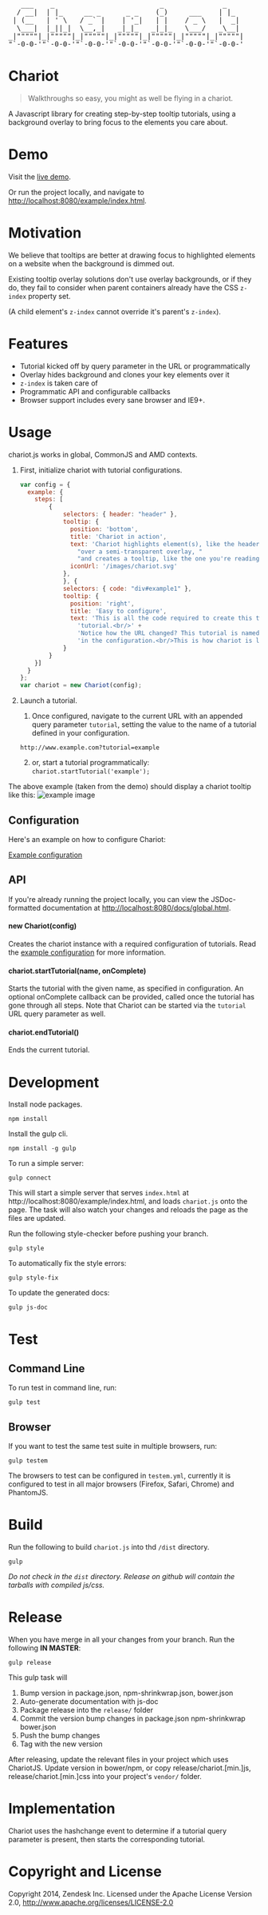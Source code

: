 <pre>
   ___    _                         _              _
  / __|  | |_     __ _      _ _    (_)     ___    | |_
 | (__   | ' \   / _` |    | '_|   | |    / _ \   |  _|
  \___|  |_||_|  \__,_|   _|_|_   _|_|_   \___/   _\__|
_|"""""|_|"""""|_|"""""|_|"""""|_|"""""|_|"""""|_|"""""|
"`-0-0-'"`-0-0-'"`-0-0-'"`-0-0-'"`-0-0-'"`-0-0-'"`-0-0-'
</pre>

# Chariot
> Walkthroughs so easy, you might as well be flying in a chariot.

A Javascript library for creating step-by-step tooltip tutorials, using a
background overlay to bring focus to the elements you care about.

# Demo

Visit the [live demo](chariot.zendesk.com).

Or run the project locally, and navigate to
[http://localhost:8080/example/index.html](http://localhost:8080/example/index.html).

# Motivation
We believe that tooltips are better at drawing focus to highlighted elements
on a website when the background is dimmed out.

Existing tooltip overlay solutions don't use overlay backgrounds, or if they
do, they fail to consider when parent containers already have the CSS
`z-index` property set.

(A child element's `z-index` cannot override it's parent's `z-index`).

# Features

- Tutorial kicked off by query parameter in the URL or programmatically
- Overlay hides background and clones your key elements over it
- `z-index` is taken care of
- Programmatic API and configurable callbacks
- Browser support includes every sane browser and IE9+.

# Usage

chariot.js works in global, CommonJS and AMD contexts.

1. First, initialize chariot with tutorial configurations.

	```js
	var config = {
	  example: {
	    steps: [
	    	{
	        	selectors: { header: "header" },
		        tooltip: {
		          position: 'bottom',
		          title: 'Chariot in action',
		          text: 'Chariot highlights element(s), like the header here, ' +
		            "over a semi-transparent overlay, "
		            "and creates a tooltip, like the one you're reading now.<br/>",
		          iconUrl: '/images/chariot.svg'
		        },
      	    	}, {
		        selectors: { code: "div#example1" },
		        tooltip: {
		          position: 'right',
		          title: 'Easy to configure',
		          text: 'This is all the code required to create this two step' +
		            'tutorial.<br/>' +
		            'Notice how the URL changed? This tutorial is named example ' +
		            'in the configuration.<br/>This is how chariot is launched.',
		        }
    		}
	    }]
	  }
	};
	var chariot = new Chariot(config);
	```

2. Launch a tutorial.

	1. Once configured, navigate to the current URL with an appended query parameter `tutorial`, setting
the value to the name of a tutorial defined in your configuration.

	`http://www.example.com?tutorial=example`

	2. or, start a tutorial programmatically:
	`chariot.startTutorial('example');`

The above example (taken from the demo) should display a chariot tooltip like this:
![example image](example/chariot_screenshot.png)


## Configuration

Here's an example on how to configure Chariot:

[Example configuration](example/config.example.js)

## API

If you're already running the project locally, you can view the JSDoc-formatted
documentation at
[http://localhost:8080/docs/global.html](http://localhost:8080/docs/global.html).


#### new Chariot(config)

Creates the chariot instance with a required configuration of tutorials.
Read the [example configuration](example/config.example.js) for more information.

#### chariot.startTutorial(name, onComplete)

Starts the tutorial with the given name, as specified in configuration.
An optional onComplete callback can be provided,
called once the tutorial has gone through all steps.
Note that Chariot can be started via the `tutorial` URL query parameter as well.

#### chariot.endTutorial()

Ends the current tutorial.

# Development
Install node packages.

	npm install

Install the gulp cli.

	npm install -g gulp

To run a simple server:

	gulp connect

This will start a simple server that serves `index.html` at
http://localhost:8080/example/index.html, and loads `chariot.js` onto the page.
The task will also watch your changes and reloads the page as the files are updated.

Run the following style-checker before pushing your branch.

	gulp style

To automatically fix the style errors:

	gulp style-fix

To update the generated docs:

	gulp js-doc

# Test

## Command Line
To run test in command line, run:

	gulp test

## Browser
If you want to test the same test suite in multiple browsers, run:

	gulp testem

The browsers to test can be configured in `testem.yml`, currently it is configured to test in all major browsers (Firefox, Safari, Chrome) and PhantomJS.

# Build
Run the following to build `chariot.js` into thd `/dist` directory.

	gulp

*Do not check in the `dist` directory. Release on github will contain the tarballs with compiled js/css.*

# Release

When you have merge in all your changes from your branch. Run the following **IN MASTER**:

	gulp release

This gulp task will

1. Bump version in package.json, npm-shrinkwrap.json, bower.json
1. Auto-generate documentation with js-doc
1. Package release into the ```release/``` folder
1. Commit the version bump changes in package.json npm-shrinkwrap bower.json
1. Push the bump changes
1. Tag with the new version

After releasing, update the relevant files in your project which uses ChariotJS.
Update version in bower/npm, or copy release/chariot.[min.]js,
release/chariot.[min.]css into your project's ```vendor/``` folder.

# Implementation

Chariot uses the hashchange event to determine if a tutorial query parameter
is present, then starts the corresponding tutorial.

# Copyright and License

Copyright 2014, Zendesk Inc. Licensed under the Apache License Version 2.0, http://www.apache.org/licenses/LICENSE-2.0


